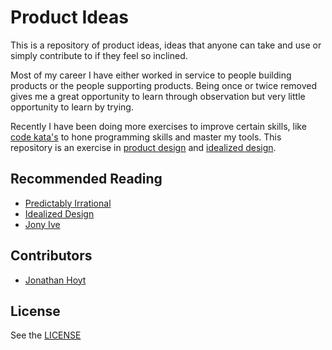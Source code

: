 Product Ideas
=======

This is a repository of product ideas, ideas that anyone can take and use or simply contribute to if they feel so inclined.

Most of my career I have either worked in service to people building products or the people supporting products. Being once or twice removed gives me a great opportunity to learn through observation but very little opportunity to learn by trying.

Recently I have been doing more exercises to improve certain skills, like [code kata's](http://en.wikipedia.org/wiki/Kata_(programming)) to hone programming skills and master my tools. This repository is an exercise in [product design](http://en.wikipedia.org/wiki/Product_design) and [idealized design](http://knowledge.wharton.upenn.edu/article/idealized-design-how-bell-labs-imagined-and-created-the-telephone-system-of-the-future/).

## Recommended Reading

* [Predictably Irrational](http://en.wikipedia.org/wiki/Predictably_Irrational)
* [Idealized Design](http://www.amazon.com/Idealized-Design-Dissolve-Tomorrows-paperback/dp/0137071116)
* [Jony Ive](http://www.amazon.com/Jony-Ive-Genius-Greatest-Products-ebook/dp/B00C5R71U8/ref=sr_1_1?ie=UTF8&qid=1392476435&sr=8-1&keywords=jony+ive)

## Contributors

* [Jonathan Hoyt](https://github.com/jonmagic)

## License

See the [LICENSE](https://github.com/jonmagic/product/blob/master/LICENSE)

